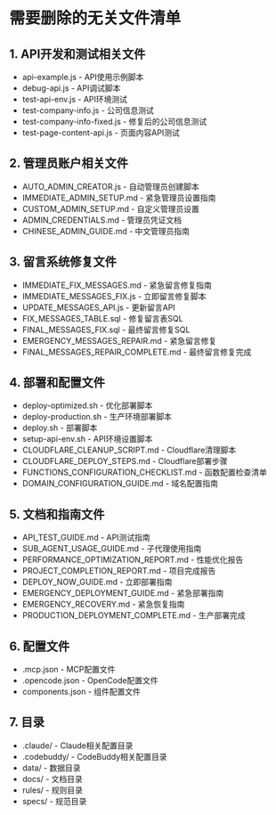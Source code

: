 # 需要删除的无关文件清单

## 1. API开发和测试相关文件
- api-example.js - API使用示例脚本
- debug-api.js - API调试脚本
- test-api-env.js - API环境测试
- test-company-info.js - 公司信息测试
- test-company-info-fixed.js - 修复后的公司信息测试
- test-page-content-api.js - 页面内容API测试

## 2. 管理员账户相关文件
- AUTO_ADMIN_CREATOR.js - 自动管理员创建脚本
- IMMEDIATE_ADMIN_SETUP.md - 紧急管理员设置指南
- CUSTOM_ADMIN_SETUP.md - 自定义管理员设置
- ADMIN_CREDENTIALS.md - 管理员凭证文档
- CHINESE_ADMIN_GUIDE.md - 中文管理员指南

## 3. 留言系统修复文件
- IMMEDIATE_FIX_MESSAGES.md - 紧急留言修复指南
- IMMEDIATE_MESSAGES_FIX.js - 立即留言修复脚本
- UPDATE_MESSAGES_API.js - 更新留言API
- FIX_MESSAGES_TABLE.sql - 修复留言表SQL
- FINAL_MESSAGES_FIX.sql - 最终留言修复SQL
- EMERGENCY_MESSAGES_REPAIR.md - 紧急留言修复
- FINAL_MESSAGES_REPAIR_COMPLETE.md - 最终留言修复完成

## 4. 部署和配置文件
- deploy-optimized.sh - 优化部署脚本
- deploy-production.sh - 生产环境部署脚本
- deploy.sh - 部署脚本
- setup-api-env.sh - API环境设置脚本
- CLOUDFLARE_CLEANUP_SCRIPT.md - Cloudflare清理脚本
- CLOUDFLARE_DEPLOY_STEPS.md - Cloudflare部署步骤
- FUNCTIONS_CONFIGURATION_CHECKLIST.md - 函数配置检查清单
- DOMAIN_CONFIGURATION_GUIDE.md - 域名配置指南

## 5. 文档和指南文件
- API_TEST_GUIDE.md - API测试指南
- SUB_AGENT_USAGE_GUIDE.md - 子代理使用指南
- PERFORMANCE_OPTIMIZATION_REPORT.md - 性能优化报告
- PROJECT_COMPLETION_REPORT.md - 项目完成报告
- DEPLOY_NOW_GUIDE.md - 立即部署指南
- EMERGENCY_DEPLOYMENT_GUIDE.md - 紧急部署指南
- EMERGENCY_RECOVERY.md - 紧急恢复指南
- PRODUCTION_DEPLOYMENT_COMPLETE.md - 生产部署完成

## 6. 配置文件
- .mcp.json - MCP配置文件
- .opencode.json - OpenCode配置文件
- components.json - 组件配置文件

## 7. 目录
- .claude/ - Claude相关配置目录
- .codebuddy/ - CodeBuddy相关配置目录
- data/ - 数据目录
- docs/ - 文档目录
- rules/ - 规则目录
- specs/ - 规范目录